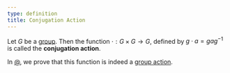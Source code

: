 ```yaml
---
type: definition
title: Conjugation Action
---
```


Let $G$ be a [group](@group). Then the function $\cdot: G \times G \to G$, defined by $g \cdot a = gag^{-1}$ is called the **conjugation action**.

In [@](!@conjugation-action-is-action), we prove that this function is indeed a [group action](@group-action).
